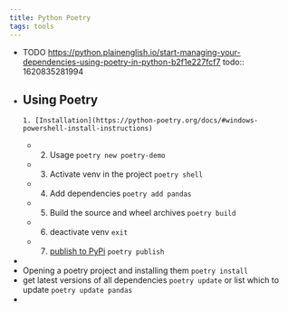 ```yaml
---
title: Python Poetry
tags: tools
---
```


- TODO https://python.plainenglish.io/start-managing-your-dependencies-using-poetry-in-python-b2f1e227fcf7
  todo:: 1620835281994
- **Using Poetry**
	-
	  1. [Installation](https://python-poetry.org/docs/#windows-powershell-install-instructions)
	-
	  2. Usage `poetry new poetry-demo`
	-
	  3. Activate venv in the project `poetry shell`
	-
	  4. Add dependencies `poetry add pandas`
	-
	  5. Build the source and wheel archives `poetry build`
	-
	  6. deactivate venv `exit`
	-
	  7. [publish to PyPi](https://python-poetry.org/docs/libraries/#publishing-to-pypi) `poetry publish`
-
- Opening a poetry project and installing them `poetry install`
- get latest versions of all dependencies `poetry update` or list which to update `poetry update pandas`
-
